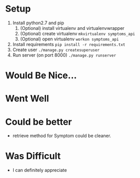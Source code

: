 # Setup
1. Install python2.7 and pip
   1. (Optional) install virtualenv and virtualenvwrapper
   2. (Optional) create virtualenv `mkvirtualenv symptoms_api`
   3. (Optional) open virtualenv `workon symptoms_api`
2.  Install requirements `pip install -r requirements.txt`
3. Create user `./manage.py createsuperuser`
4. Run server (on port 8000) `./manage.py runserver`



# Would Be Nice...



# Went Well



# Could be better

- retrieve method for Symptom could be cleaner. 

# Was Difficult

- I can definitely appreciate 